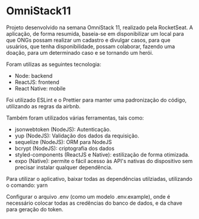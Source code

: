 # OmniStack11

Projeto desenvolvido na semana OmniStack 11, realizado pela RocketSeat. A aplicação, de forma resumida, baseia-se em disponibilizar um local para que ONGs possam realizar um cadastro e divulgar casos, para que usuários, que tenha disponibilidade, possam colaborar, fazendo uma doação, para um determinado caso e se tornando um herói.

Foram utilizas as seguintes tecnologia:
 - Node: backend
 - ReactJS: frontend
 - React Native: mobile
 
 Foi utilizado ESLint e o Prettier para manter uma padronização do código, utilizando as regras da airbnb.
 
 Também foram utilizados várias ferramentas, tais como:
 
  - jsonwebtoken (NodeJS): Autenticação.
  - yup (NodeJS): Validação dos dados da requisição.
  - sequelize (NodeJS): ORM para NodeJS
  - bcrypt (NodeJS): criptografia dos dados
  - styled-components (ReactJS e Native): estilização de forma otimizada.
  - expo (Native): permite o fácil acesso às API's nativas do dispositivo sem precisar instalar qualquer dependência.
   
 
Para utilizar o aplicativo, baixar todas as dependências utilziadas, utilizando o comando: yarn

Configurar o arquivo .env (como um modelo .env.example), onde é necessário colocar todas as credências do banco de dados, e da chave para geração do token.


